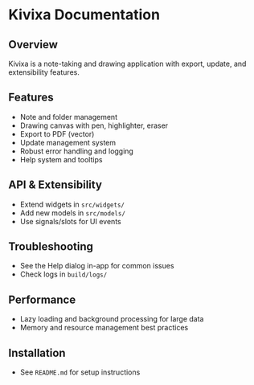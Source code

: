 # Kivixa Documentation

## Overview
Kivixa is a note-taking and drawing application with export, update, and extensibility features.

## Features
- Note and folder management
- Drawing canvas with pen, highlighter, eraser
- Export to PDF (vector)
- Update management system
- Robust error handling and logging
- Help system and tooltips

## API & Extensibility
- Extend widgets in `src/widgets/`
- Add new models in `src/models/`
- Use signals/slots for UI events

## Troubleshooting
- See the Help dialog in-app for common issues
- Check logs in `build/logs/`

## Performance
- Lazy loading and background processing for large data
- Memory and resource management best practices

## Installation
- See `README.md` for setup instructions
